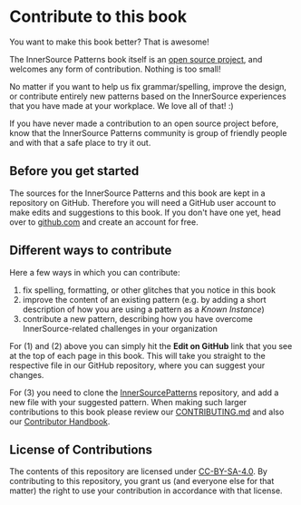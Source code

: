 # Contribute to this book

You want to make this book better? That is awesome!

The InnerSource Patterns book itself is an [open source project][repo], and welcomes any form of contribution. Nothing is too small!

No matter if you want to help us fix grammar/spelling, improve the design, or contribute entirely new patterns based on the InnerSource experiences that you have made at your workplace. We love all of that! :)

If you have never made a contribution to an open source project before, know that the InnerSource Patterns community is group of friendly people and with that a safe place to try it out.

## Before you get started

The sources for the InnerSource Patterns and this book are kept in a repository on GitHub. Therefore you will need a GitHub user account to make edits and  suggestions to this book. If you don't have one yet, head over to [github.com](https://github.com) and create an account for free.

## Different ways to contribute

Here a few ways in which you can contribute:

1. fix spelling, formatting, or other glitches that you notice in this book
2. improve the content of an existing pattern (e.g. by adding a short description of how you are using a pattern as a _Known Instance_)
3. contribute a new pattern, describing how you have overcome InnerSource-related challenges in your organization

For (1) and (2) above you can simply hit the **Edit on GitHub** link that you see at the top of each page in this book. This will take you straight to the respective file in our GitHub repository, where you can suggest your changes.

For (3) you need to clone the [InnerSourcePatterns][repo] repository, and add a new file with your suggested pattern. When making such larger contributions to this book please review our [CONTRIBUTING.md](../CONTRIBUTING.md) and also our [Contributor Handbook](../meta/contributor-handbook.md).

## License of Contributions

The contents of this repository are licensed under [CC-BY-SA-4.0](../LICENSE.txt). By contributing to this repository, you grant us (and everyone else for that matter) the right to use your contribution in accordance with that license.

[repo]: https://github.com/InnerSourceCommons/InnerSourcePatterns
